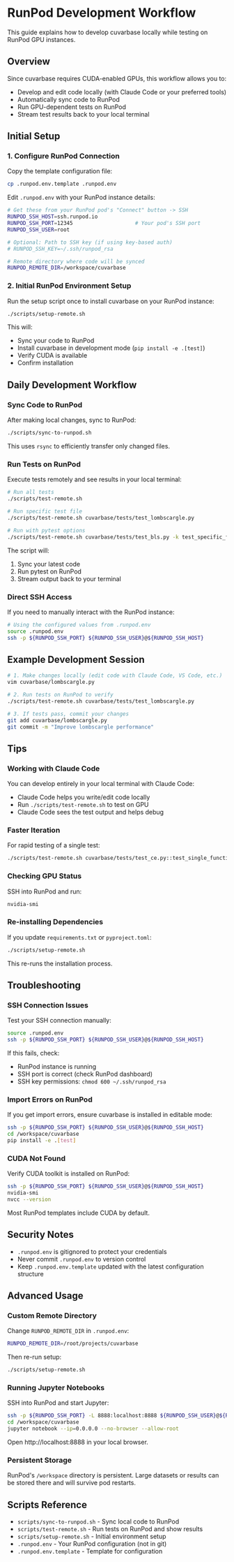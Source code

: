 # RunPod Development Workflow

This guide explains how to develop cuvarbase locally while testing on RunPod GPU instances.

## Overview

Since cuvarbase requires CUDA-enabled GPUs, this workflow allows you to:
- Develop and edit code locally (with Claude Code or your preferred tools)
- Automatically sync code to RunPod
- Run GPU-dependent tests on RunPod
- Stream test results back to your local terminal

## Initial Setup

### 1. Configure RunPod Connection

Copy the template configuration file:

```bash
cp .runpod.env.template .runpod.env
```

Edit `.runpod.env` with your RunPod instance details:

```bash
# Get these from your RunPod pod's "Connect" button -> SSH
RUNPOD_SSH_HOST=ssh.runpod.io
RUNPOD_SSH_PORT=12345                    # Your pod's SSH port
RUNPOD_SSH_USER=root

# Optional: Path to SSH key (if using key-based auth)
# RUNPOD_SSH_KEY=~/.ssh/runpod_rsa

# Remote directory where code will be synced
RUNPOD_REMOTE_DIR=/workspace/cuvarbase
```

### 2. Initial RunPod Environment Setup

Run the setup script once to install cuvarbase on your RunPod instance:

```bash
./scripts/setup-remote.sh
```

This will:
- Sync your code to RunPod
- Install cuvarbase in development mode (`pip install -e .[test]`)
- Verify CUDA is available
- Confirm installation

## Daily Development Workflow

### Sync Code to RunPod

After making local changes, sync to RunPod:

```bash
./scripts/sync-to-runpod.sh
```

This uses `rsync` to efficiently transfer only changed files.

### Run Tests on RunPod

Execute tests remotely and see results in your local terminal:

```bash
# Run all tests
./scripts/test-remote.sh

# Run specific test file
./scripts/test-remote.sh cuvarbase/tests/test_lombscargle.py

# Run with pytest options
./scripts/test-remote.sh cuvarbase/tests/test_bls.py -k test_specific_function -v
```

The script will:
1. Sync your latest code
2. Run pytest on RunPod
3. Stream output back to your terminal

### Direct SSH Access

If you need to manually interact with the RunPod instance:

```bash
# Using the configured values from .runpod.env
source .runpod.env
ssh -p ${RUNPOD_SSH_PORT} ${RUNPOD_SSH_USER}@${RUNPOD_SSH_HOST}
```

## Example Development Session

```bash
# 1. Make changes locally (edit code with Claude Code, VS Code, etc.)
vim cuvarbase/lombscargle.py

# 2. Run tests on RunPod to verify
./scripts/test-remote.sh cuvarbase/tests/test_lombscargle.py

# 3. If tests pass, commit your changes
git add cuvarbase/lombscargle.py
git commit -m "Improve lombscargle performance"
```

## Tips

### Working with Claude Code

You can develop entirely in your local terminal with Claude Code:
- Claude Code helps you write/edit code locally
- Run `./scripts/test-remote.sh` to test on GPU
- Claude Code sees the test output and helps debug

### Faster Iteration

For rapid testing of a single test:

```bash
./scripts/test-remote.sh cuvarbase/tests/test_ce.py::test_single_function -v
```

### Checking GPU Status

SSH into RunPod and run:

```bash
nvidia-smi
```

### Re-installing Dependencies

If you update `requirements.txt` or `pyproject.toml`:

```bash
./scripts/setup-remote.sh
```

This re-runs the installation process.

## Troubleshooting

### SSH Connection Issues

Test your SSH connection manually:

```bash
source .runpod.env
ssh -p ${RUNPOD_SSH_PORT} ${RUNPOD_SSH_USER}@${RUNPOD_SSH_HOST}
```

If this fails, check:
- RunPod instance is running
- SSH port is correct (check RunPod dashboard)
- SSH key permissions: `chmod 600 ~/.ssh/runpod_rsa`

### Import Errors on RunPod

If you get import errors, ensure cuvarbase is installed in editable mode:

```bash
ssh -p ${RUNPOD_SSH_PORT} ${RUNPOD_SSH_USER}@${RUNPOD_SSH_HOST}
cd /workspace/cuvarbase
pip install -e .[test]
```

### CUDA Not Found

Verify CUDA toolkit is installed on RunPod:

```bash
ssh -p ${RUNPOD_SSH_PORT} ${RUNPOD_SSH_USER}@${RUNPOD_SSH_HOST}
nvidia-smi
nvcc --version
```

Most RunPod templates include CUDA by default.

## Security Notes

- `.runpod.env` is gitignored to protect your credentials
- Never commit `.runpod.env` to version control
- Keep `.runpod.env.template` updated with the latest configuration structure

## Advanced Usage

### Custom Remote Directory

Change `RUNPOD_REMOTE_DIR` in `.runpod.env`:

```bash
RUNPOD_REMOTE_DIR=/root/projects/cuvarbase
```

Then re-run setup:

```bash
./scripts/setup-remote.sh
```

### Running Jupyter Notebooks

SSH into RunPod and start Jupyter:

```bash
ssh -p ${RUNPOD_SSH_PORT} -L 8888:localhost:8888 ${RUNPOD_SSH_USER}@${RUNPOD_SSH_HOST}
cd /workspace/cuvarbase
jupyter notebook --ip=0.0.0.0 --no-browser --allow-root
```

Open http://localhost:8888 in your local browser.

### Persistent Storage

RunPod's `/workspace` directory is persistent. Large datasets or results can be stored there and will survive pod restarts.

## Scripts Reference

- `scripts/sync-to-runpod.sh` - Sync local code to RunPod
- `scripts/test-remote.sh` - Run tests on RunPod and show results
- `scripts/setup-remote.sh` - Initial environment setup
- `.runpod.env` - Your RunPod configuration (not in git)
- `.runpod.env.template` - Template for configuration
